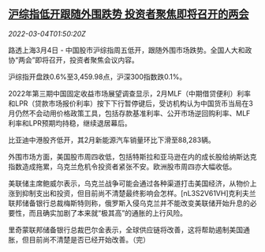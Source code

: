 <!--1646359262000-->
[沪综指低开跟随外围跌势 投资者聚焦即将召开的两会](https://cn.reuters.com/article/china-stock-market-open-0304-idCNKCS2L104B)
------

<div><i>2022-03-04T01:50:20Z</i></div><p>路透上海3月4日 - 中国股市沪综指周五低开，跟随外围市场跌势。全国人大和政协“两会”即将召开，投资者聚焦会议内容。</p><p>沪综指开盘跌0.6%至3,459.98点，沪深300指数跌0.1%。</p><p>2022年第三期中国固定收益市场展望调查显示，2月MLF（中期借贷便利）利率和LPR（贷款市场报价利率）按下下行暂停键后，受访机构认为中国货币当局在3月仍然不会动用价格政策工具，包括存款基准利率、公开市场逆回购利率、MLF利率和LPR预期均持稳，继续退居幕后。</p><p>比亚迪中港股齐低开，其2月新能源汽车销量环比下滑至88,283辆。</p><p>外围市场方面，美国股市周四收低，包括特斯拉和亚马逊在内的成长股给纳斯达克指数造成拖累，乌克兰危机令投资者紧张不安。欧洲股市周四亦大幅收低。</p><p>美联储主席鲍威尔表示，乌克兰战争可能会通过各种渠道打击美国经济，从物价上涨到抑制支出和投资，但目前尚不清楚最终影响会怎样。[nL3S2V61VH]克利夫兰联邦储备银行总裁梅斯特则称，俄罗斯入侵乌克兰并不能改变美联储开始升息的必要性，而且确实加剧了本来就“极其高”的通胀的上行风险。</p><p>里奇蒙联邦储备银行总裁巴尔金表示，全球供应链将改善，这将帮助遏制美国通胀，但目前尚不清楚是否已经开始改善。（完）</p>
